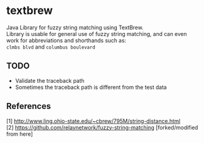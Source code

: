 textbrew
========

Java Library for fuzzy string matching using TextBrew.<br>
Library is usable for general use of fuzzy string matching, and can even work for abbreviations and shorthands such as:<br>
`clmbs blvd` and  `columbus boulevard`

## TODO ##
* Validate the traceback path
* Sometimes the traceback path is different from the test data

## References ##
[1] http://www.ling.ohio-state.edu/~cbrew/795M/string-distance.html<br>
[2] https://github.com/relaynetwork/fuzzy-string-matching [forked/modified from here]<br>
